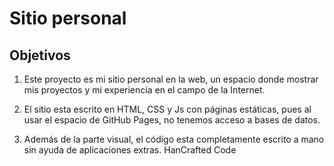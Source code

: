 # Sitio personal

## Objetivos

1. Este proyecto es mi sitio personal en la web, un espacio donde mostrar mis proyectos y mi experiencia en el campo de la Internet.

2. El sitio esta escrito en HTML, CSS y Js con páginas estáticas, pues al usar el espacio de GitHub Pages, no tenemos acceso a bases de datos.

3. Además de la parte visual, el código esta completamente escrito a mano sin ayuda de aplicaciones extras. HanCrafted Code

